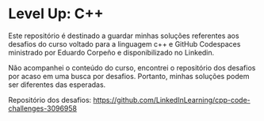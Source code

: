 # Level Up: C++

Este repositório é destinado a guardar minhas soluções referentes aos desafios do curso voltado para a linguagem c++ e GitHub Codespaces ministrado por Eduardo Corpeño e disponibilizado no Linkedin.

Não acompanhei o conteúdo do curso, encontrei o repositório dos desafios por acaso em uma busca por desafios. Portanto, minhas soluções podem ser diferentes das esperadas.

Repositório dos desafios: https://github.com/LinkedInLearning/cpp-code-challenges-3096958